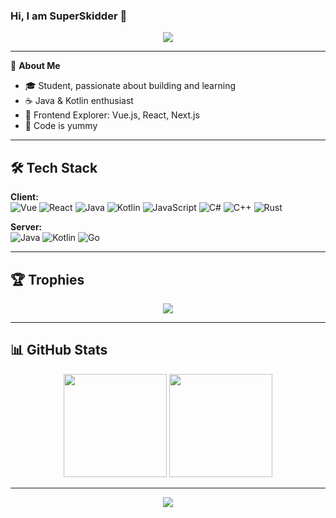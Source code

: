 ### Hi, I am SuperSkidder 👋

<p align="center">
  <img src="https://capsule-render.vercel.app/api?type=waving&color=0:232526,100:414345&height=120&section=header&text=SuperSkidder&fontSize=40&fontColor=F7F7F7"/>
</p>

---

🌙 **About Me**
- 🎓 Student, passionate about building and learning
- ☕ Java & Kotlin enthusiast
- 🎨 Frontend Explorer: Vue.js, React, Next.js
- 🍕 Code is yummy

---

## 🛠️ Tech Stack

**Client:**  
![Vue](https://img.shields.io/badge/Vue-4FC08D?logo=vue.js&logoColor=white&style=flat-square)
![React](https://img.shields.io/badge/React-61DAFB?logo=react&logoColor=black&style=flat-square)
![Java](https://img.shields.io/badge/Java-ED8B00?logo=java&logoColor=white&style=flat-square)
![Kotlin](https://img.shields.io/badge/Kotlin-7F52FF?logo=kotlin&logoColor=white&style=flat-square)
![JavaScript](https://img.shields.io/badge/JavaScript-F7DF1E?logo=javascript&logoColor=black&style=flat-square)
![C#](https://img.shields.io/badge/C%23-239120?logo=c-sharp&logoColor=white&style=flat-square)
![C++](https://img.shields.io/badge/C++-00599C?logo=c%2B%2B&logoColor=white&style=flat-square)
![Rust](https://img.shields.io/badge/Rust-000000?logo=rust&logoColor=white&style=flat-square)

**Server:**  
![Java](https://img.shields.io/badge/Java-ED8B00?logo=java&logoColor=white&style=flat-square)
![Kotlin](https://img.shields.io/badge/Kotlin-7F52FF?logo=kotlin&logoColor=white&style=flat-square)
![Go](https://img.shields.io/badge/Go-00ADD8?logo=go&logoColor=white&style=flat-square)

---

## 🏆 Trophies

<p align="center">
  <a href="https://github.com/ryo-ma/github-profile-trophy">
    <img src="https://github-profile-trophy.vercel.app/?username=SuperSkidder&theme=darkhub&title=Stars,Followers,Commits,Repositories,PullRequest,Issues&no-frame=true"/>
  </a>
</p>

---

## 📊 GitHub Stats

<p align="center">
  <img src="https://github-readme-stats.vercel.app/api?username=SuperSkidder&show_icons=true&theme=dark&count_private=true&hide_title=true" height="165" />
  <img src="https://github-readme-stats.vercel.app/api/top-langs/?username=SuperSkidder&layout=compact&theme=dark&hide_title=true" height="165" />
</p>

---

<p align="center">
  <img src="https://capsule-render.vercel.app/api?type=waving&color=0:232526,100:414345&height=90&section=footer"/>
</p>
